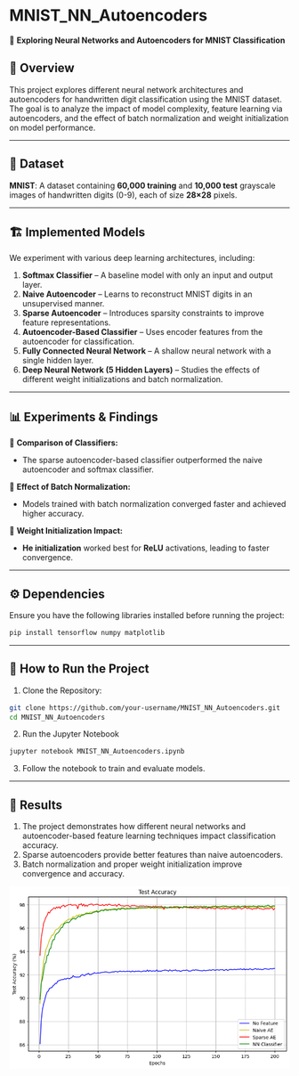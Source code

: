 # MNIST_NN_Autoencoders
🚀 **Exploring Neural Networks and Autoencoders for MNIST Classification**

## 📌 Overview
This project explores different neural network architectures and autoencoders for handwritten digit classification using the MNIST dataset. The goal is to analyze the impact of model complexity, feature learning via autoencoders, and the effect of batch normalization and weight initialization on model performance.

---

## 📂 Dataset
**MNIST**: A dataset containing **60,000 training** and **10,000 test** grayscale images of handwritten digits (0-9), each of size **28×28** pixels.

---

## 🏗️ Implemented Models
We experiment with various deep learning architectures, including:

1. **Softmax Classifier** – A baseline model with only an input and output layer.
2. **Naive Autoencoder** – Learns to reconstruct MNIST digits in an unsupervised manner.
3. **Sparse Autoencoder** – Introduces sparsity constraints to improve feature representations.
4. **Autoencoder-Based Classifier** – Uses encoder features from the autoencoder for classification.
5. **Fully Connected Neural Network** – A shallow neural network with a single hidden layer.
6. **Deep Neural Network (5 Hidden Layers)** – Studies the effects of different weight initializations and batch normalization.

---

## 📊 Experiments & Findings
🔹 **Comparison of Classifiers:**  
   - The sparse autoencoder-based classifier outperformed the naive autoencoder and softmax classifier.  
   
🔹 **Effect of Batch Normalization:**  
   - Models trained with batch normalization converged faster and achieved higher accuracy.

🔹 **Weight Initialization Impact:**  
   - **He initialization** worked best for **ReLU** activations, leading to faster convergence.

---

## ⚙️ Dependencies
Ensure you have the following libraries installed before running the project:

```bash
pip install tensorflow numpy matplotlib
```
---
## 🚀 How to Run the Project
1. Clone the Repository:
```bash
git clone https://github.com/your-username/MNIST_NN_Autoencoders.git
cd MNIST_NN_Autoencoders
```
2. Run the Jupyter Notebook
```bash
jupyter notebook MNIST_NN_Autoencoders.ipynb
```
3. Follow the notebook to train and evaluate models.

---

## 📜 Results
1. The project demonstrates how different neural networks and autoencoder-based feature learning techniques impact classification accuracy.
2. Sparse autoencoders provide better features than naive autoencoders.
3. Batch normalization and proper weight initialization improve convergence and accuracy.

![model Accuracy](images/Model_performance.png)
